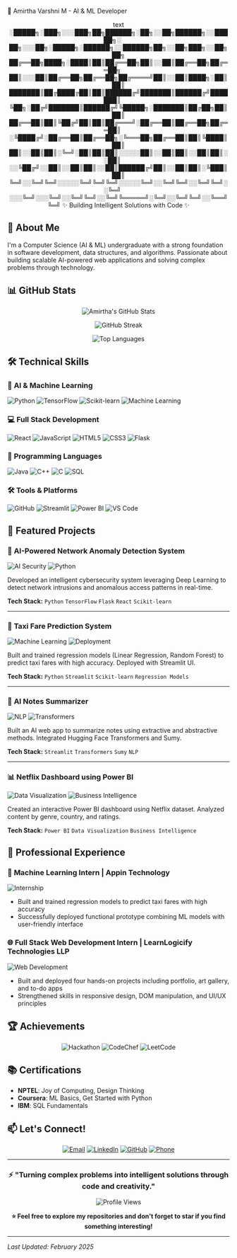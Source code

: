 🚀 Amirtha Varshni M - AI & ML Developer
<div align="center">
text
░█████╗░███╗░░░███╗██╗██████╗░██╗░░██╗██████╗░░█████╗░  ██╗░░░██╗░█████╗░██████╗░░██████╗██╗░░██╗███╗░░██╗██╗
██╔══██╗████╗░████║██║██╔══██╗██║░░██║██╔══██╗██╔══██╗  ██║░░░██║██╔══██╗██╔══██╗██╔════╝██║░░██║████╗░██║██║
███████║██╔████╔██║██║██████╔╝███████║██████╔╝███████║  ╚██╗░██╔╝███████║██████╔╝╚█████╗░███████║██╔██╗██║██║
██╔══██║██║╚██╔╝██║██║██╔═══╝░██╔══██║██╔══██╗██╔══██║  ░╚████╔╝░██╔══██║██╔══██╗░╚═══██╗██╔══██║██║╚████║██║
██║░░██║██║░╚═╝░██║██║██║░░░░░██║░░██║██║░░██║██║░░██║  ░░╚██╔╝░░██║░░██║██║░░██║██████╔╝██║░░██║██║░╚███║██║
╚═╝░░╚═╝╚═╝░░░░░╚═╝╚═╝╚═╝░░░░░╚═╝░░╚═╝╚═╝░░╚═╝╚═╝░░╚═╝  ░░░╚═╝░░░╚═╝░░╚═╝╚═╝░░╚═╝╚═════╝░╚═╝░░╚═╝╚═╝░░╚══╝╚═╝
✨ Building Intelligent Solutions with Code ✨

</div>

## 👋 About Me

I'm a Computer Science (AI & ML) undergraduate with a strong foundation in software development, data structures, and algorithms. Passionate about building scalable AI-powered web applications and solving complex problems through technology.

## 📊 GitHub Stats

<div align="center">

![Amirtha's GitHub Stats](https://github-readme-stats.vercel.app/api?username=amirtha-1412&show_icons=true&theme=radical&hide_border=true)

![GitHub Streak](https://github-readme-streak-stats.herokuapp.com/?user=amirtha-1412&theme=radical&hide_border=true)

![Top Languages](https://github-readme-stats.vercel.app/api/top-langs/?username=amirtha-1412&layout=compact&theme=radical&hide_border=true)

</div>

## 🛠️ Technical Skills

### 🤖 **AI & Machine Learning**
![Python](https://img.shields.io/badge/Python-3776AB?style=for-the-badge&logo=python&logoColor=white)
![TensorFlow](https://img.shields.io/badge/TensorFlow-FF6F00?style=for-the-badge&logo=tensorflow&logoColor=white)
![Scikit-learn](https://img.shields.io/badge/Scikit--learn-F7931E?style=for-the-badge&logo=scikit-learn&logoColor=white)
![Machine Learning](https://img.shields.io/badge/Machine%20Learning-00C7B7?style=for-the-badge&logo=ai&logoColor=white)

### 💻 **Full Stack Development**
![React](https://img.shields.io/badge/React-20232A?style=for-the-badge&logo=react&logoColor=61DAFB)
![JavaScript](https://img.shields.io/badge/JavaScript-F7DF1E?style=for-the-badge&logo=javascript&logoColor=black)
![HTML5](https://img.shields.io/badge/HTML5-E34F26?style=for-the-badge&logo=html5&logoColor=white)
![CSS3](https://img.shields.io/badge/CSS3-1572B6?style=for-the-badge&logo=css3&logoColor=white)
![Flask](https://img.shields.io/badge/Flask-000000?style=for-the-badge&logo=flask&logoColor=white)

### 🔧 **Programming Languages**
![Java](https://img.shields.io/badge/Java-ED8B00?style=for-the-badge&logo=java&logoColor=white)
![C++](https://img.shields.io/badge/C++-00599C?style=for-the-badge&logo=c%2B%2B&logoColor=white)
![C](https://img.shields.io/badge/C-A8B9CC?style=for-the-badge&logo=c&logoColor=black)
![SQL](https://img.shields.io/badge/SQL-4479A1?style=for-the-badge&logo=mysql&logoColor=white)

### 🛠️ **Tools & Platforms**
![GitHub](https://img.shields.io/badge/GitHub-181717?style=for-the-badge&logo=github&logoColor=white)
![Streamlit](https://img.shields.io/badge/Streamlit-FF4B4B?style=for-the-badge&logo=streamlit&logoColor=white)
![Power BI](https://img.shields.io/badge/Power_BI-F2C811?style=for-the-badge&logo=powerbi&logoColor=black)
![VS Code](https://img.shields.io/badge/VS_Code-007ACC?style=for-the-badge&logo=visual-studio-code&logoColor=white)

## 🌟 Featured Projects

### 🔐 **AI-Powered Network Anomaly Detection System**
![AI Security](https://img.shields.io/badge/AI-Security-blue?style=for-the-badge)
![Python](https://img.shields.io/badge/Python-TensorFlow-green?style=for-the-badge)

Developed an intelligent cybersecurity system leveraging Deep Learning to detect network intrusions and anomalous access patterns in real-time.

**Tech Stack:** `Python` `TensorFlow` `Flask` `React` `Scikit-learn`

---

### 🚕 **Taxi Fare Prediction System**
![Machine Learning](https://img.shields.io/badge/ML-Regression-yellow?style=for-the-badge)
![Deployment](https://img.shields.io/badge/Deployed-Streamlit-brightgreen?style=for-the-badge)

Built and trained regression models (Linear Regression, Random Forest) to predict taxi fares with high accuracy. Deployed with Streamlit UI.

**Tech Stack:** `Python` `Streamlit` `Scikit-learn` `Regression Models`

---

### 📝 **AI Notes Summarizer**
![NLP](https://img.shields.io/badge/NLP-Summarization-purple?style=for-the-badge)
![Transformers](https://img.shields.io/badge/HuggingFace-Transformers-red?style=for-the-badge)

Built an AI web app to summarize notes using extractive and abstractive methods. Integrated Hugging Face Transformers and Sumy.

**Tech Stack:** `Streamlit` `Transformers` `Sumy` `NLP`

---

### 📊 **Netflix Dashboard using Power BI**
![Data Visualization](https://img.shields.io/badge/Data-Viz-orange?style=for-the-badge)
![Business Intelligence](https://img.shields.io/badge/BI-PowerBI-blue?style=for-the-badge)

Created an interactive Power BI dashboard using Netflix dataset. Analyzed content by genre, country, and ratings.

**Tech Stack:** `Power BI` `Data Visualization` `Business Intelligence`

## 💼 Professional Experience

### 🤖 **Machine Learning Intern** | Appin Technology
![Internship](https://img.shields.io/badge/Dec_2024-Jan_2025-Professional-blue?style=for-the-badge)

- Built and trained regression models to predict taxi fares with high accuracy
- Successfully deployed functional prototype combining ML models with user-friendly interface

### 🌐 **Full Stack Web Development Intern** | LearnLogicify Technologies LLP
![Web Development](https://img.shields.io/badge/Full_Stack-Web_Dev-green?style=for-the-badge)

- Built and deployed four hands-on projects including portfolio, art gallery, and to-do apps
- Strengthened skills in responsive design, DOM manipulation, and UI/UX principles

## 🏆 Achievements

<div align="center">

![Hackathon](https://img.shields.io/badge/TNWISE_Women_Hackathon_2025-2nd_Prize-success?style=for-the-badge)
![CodeChef](https://img.shields.io/badge/CodeChef-80%2B_Contests-competitive?style=for-the-badge)
![LeetCode](https://img.shields.io/badge/LeetCode-DSA_Problems-important?style=for-the-badge)

</div>

## 📚 Certifications

- **NPTEL**: Joy of Computing, Design Thinking
- **Coursera**: ML Basics, Get Started with Python
- **IBM**: SQL Fundamentals

## 📫 Let's Connect!

<div align="center">

[![Email](https://img.shields.io/badge/Email-kitz7.amoo6@gmail.com-D14836?style=for-the-badge&logo=gmail&logoColor=white)](mailto:kitz7.amoo6@gmail.com)
[![LinkedIn](https://img.shields.io/badge/LinkedIn-Amirtha_Varshni-0077B5?style=for-the-badge&logo=linkedin&logoColor=white)](https://linkedin.com/in/amirtha-varshni-m)
[![GitHub](https://img.shields.io/badge/GitHub-amirtha--1412-181717?style=for-the-badge&logo=github&logoColor=white)](https://github.com/amirtha-1412)
[![Phone](https://img.shields.io/badge/Phone-%2B918807980829-green?style=for-the-badge&logo=phone&logoColor=white)](tel:+918807980829)

</div>

---

<div align="center">

### ⚡ **"Turning complex problems into intelligent solutions through code and creativity."**

![Profile Views](https://komarev.com/ghpvc/?username=amirtha-1412&color=blueviolet&style=flat-square)

**⭐ Feel free to explore my repositories and don't forget to star if you find something interesting!**

</div>

---
*Last Updated: February 2025*
